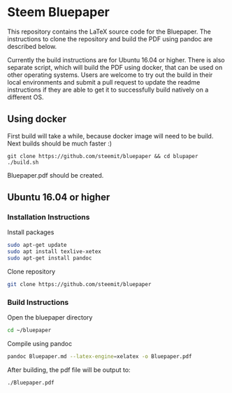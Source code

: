# Steem Bluepaper

This repository contains the LaTeX source code for the Bluepaper. The instructions to clone the repository and build the PDF using pandoc are described below.

Currently the build instructions are for Ubuntu 16.04 or higher. There is also separate script, which will build the PDF using docker, that can be used on other operating systems. Users are welcome to try out the build in their local environments and submit a pull request to update the readme instructions if they are able to get it to successfully build natively on a different OS.

## Using docker

First build will take a while, because docker image will need to be build. Next builds should be much faster :)

```
git clone https://github.com/steemit/bluepaper && cd blupaper
./build.sh
```

Bluepaper.pdf should be created.

## Ubuntu 16.04 or higher

### Installation Instructions

Install packages
```bash
sudo apt-get update
sudo apt install texlive-xetex
sudo apt-get install pandoc
```

Clone repository
```bash
git clone https://github.com/steemit/bluepaper
```

### Build Instructions

Open the bluepaper directory
```bash
cd ~/bluepaper
```

Compile using pandoc
```bash
pandoc Bluepaper.md --latex-engine=xelatex -o Bluepaper.pdf
```

After building, the pdf file will be output to:
```bash
./Bluepaper.pdf
```
